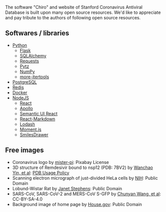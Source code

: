 The software "Chiro" and website of Stanford Coronavirus Antiviral Database is built upon many open source resources.
We'd like to appreciate and pay tribute to the authors of following open source resources.

## Softwares / libraries

- [Python](https://www.python.org/)
  - [Flask](https://github.com/pallets/flask)
  - [SQLAlchemy](https://www.sqlalchemy.org/)
  - [Requests](https://requests.readthedocs.io/en/master/)
  - [Pytz](https://pythonhosted.org/pytz/)
  - [NumPy](https://numpy.org/)
  - [more-itertools](https://github.com/more-itertools/more-itertools)
- [PostgreSQL](https://www.postgresql.org/)
- [Redis](https://redis.io/)
- [Docker](https://www.docker.com/)
- [NodeJS](https://nodejs.org/)
  - [React](https://reactjs.org/)
  - [Apollo](https://www.apollographql.com/)
  - [Semantic UI React](https://react.semantic-ui.com/)
  - [React-Markdown](https://github.com/rexxars/react-markdown)
  - [Lodash](https://lodash.com/)
  - [Moment.js](https://momentjs.com/)
  - [SmilesDrawer](https://github.com/reymond-group/smilesDrawer)


## Free images

- Coronavirus logo by [mister-pi](https://pixabay.com/vectors/corona-virus-sars-cov-2-covid-19-4944188/): Pixabay License
- 3D structure of Remdesivir bound to nsp12 (PDB: 7BV2) by [Wanchao Yin, et al](https://www.rcsb.org/structure/7BV2): [PDB Usage Policy](https://www.rcsb.org/pages/usage-policy)
- Scanning electron micrograph of just-divided HeLa cells by [NIH](https://commons.wikimedia.org/wiki/File:HeLa-V.jpg): Public Domain
- Lobund-Wistar Rat by [Janet Stephens](https://visualsonline.cancer.gov/details.cfm?imageid=2568): Public Domain
- SARS-CoV, SARS-CoV-2 and MERS-CoV S-GFP by [Chunyan Wang, et al](https://doi.org/10.1038/s41467-020-16256-y): CC-BY-SA-4.0
- Background image of home page by [House.gov](http://web.archive.org/web/20200407020039/https://ocasio-cortez.house.gov/services/information-and-resources-covid-19-coronavirus): Public Domain
<!--stackedit_data:
eyJoaXN0b3J5IjpbLTU1MzYwMTcwN119
-->
